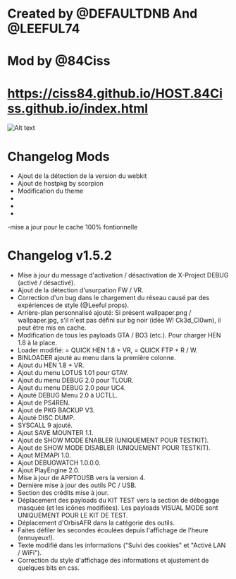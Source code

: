# Created by @DEFAULTDNB And @LEEFUL74

# Mod by @84Ciss

# https://ciss84.github.io/HOST.84Ciss.github.io/index.html

![Alt text](https://github.com/ciss84/HOST.84Ciss.github.io/blob/master/Capture.PNG?raw=true "Title")

# Changelog Mods
- Ajout de la détection de la version du webkit
- Ajout de hostpkg by scorpion
- Modification du theme
- 
-
-
-mise a jour pour le cache 100% fontionnelle
# Changelog v1.5.2
- Mise à jour du message d'activation / désactivation de X-Project DEBUG (activé / désactivé).
- Ajout de la détection d'usurpation FW / VR.
- Correction d'un bug dans le chargement du réseau causé par des expériences de style (@Leeful props).
- Arrière-plan personnalisé ajouté: Si présent wallpaper.png / wallpaper.jpg, s'il n'est pas défini sur bg noir (idée W! Ck3d_Cl0wn), il peut être mis en cache.
- Modification de tous les payloads GTA / BO3 (etc.). Pour charger HEN 1.8 à la place.
- Loader modifié: = QUICK HEN 1.8 + VR, = QUICK FTP + R / W.
- BINLOADER ajouté au menu dans la première colonne.
- Ajout du HEN 1.8 + VR.
- Ajout du menu LOTUS 1.01 pour GTAV.
- Ajout du menu DEBUG 2.0 pour TLOUR.
- Ajout du menu DEBUG 2.0 pour UC4.
- Ajouté DEBUG Menu 2.0 à UCTLL.
- Ajout de PS4REN.
- Ajout de PKG BACKUP V3.
- Ajouté DISC DUMP.
- SYSCALL 9 ajouté.
- Ajout SAVE MOUNTER 1.1.
- Ajout de SHOW MODE ENABLER (UNIQUEMENT POUR TESTKIT).
- Ajout de SHOW MODE DISABLER (UNIQUEMENT POUR TESTKIT).
- Ajout MEMAPI 1.0.
- Ajout DEBUGWATCH 1.0.0.0.
- Ajout PlayEngine 2.0.
- Mise à jour de APPTOUSB vers la version 4.
- Dernière mise à jour des outils PC / USB.
- Section des crédits mise à jour.
- Déplacement des payloads du KIT TEST vers la section de débogage masquée (et les icônes modifiées). Les payloads VISUAL MODE sont UNIQUEMENT POUR LE KIT DE TEST.
- Déplacement d'OrbisAFR dans la catégorie des outils.
- Faites défiler les secondes écoulées depuis l'affichage de l'heure (ennuyeux!).
- Texte modifié dans les informations ("Suivi des cookies" et "Activé LAN / WiFi").
- Correction du style d'affichage des informations et ajustement de quelques bits en css.
